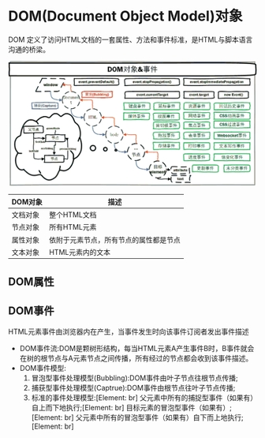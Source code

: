 
# DOM(Document Object Model)对象

DOM 定义了访问HTML文档的一套属性、方法和事件标准，是HTML与脚本语言沟通的桥梁。

![DOM对象](../../.source/DOM对象.png)

DOM对象     |描述
-----------|--------
文档对象    |整个HTML文档
节点对象    |所有HTML元素
属性对象    |依附于元素节点，所有节点的属性都是节点
文本对象    |HTML元素内的文本

## DOM属性

## DOM事件

HTML元素事件由浏览器内在产生，当事件发生时向该事件订阅者发出事件描述

* DOM事件流:DOM是颗树形结构，每当HTML元素A产生事件B时，B事件就会在树的根节点与A元素节点之间传播，所有经过的节点都会收到该事件描述。
* DOM事件模型:
    1. 冒泡型事件处理模型(Bubbling):DOM事件由叶子节点往根节点传播;
    2. 捕获型事件处理模型(Captrue):DOM事件由根节点往叶子节点传播;
    3. 标准的事件处理模型:[Element: br]
        父元素中所有的捕捉型事件（如果有）自上而下地执行;[Element: br]
        目标元素的冒泡型事件（如果有）;[Element: br]
        父元素中所有的冒泡型事件（如果有）自下而上地执行;[Element: br]
